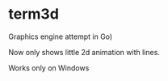 # term3d
Graphics engine attempt in Go)

Now only shows little 2d animation with lines.

Works only on Windows
